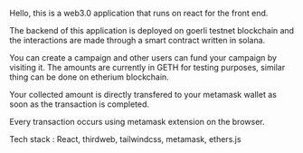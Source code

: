 Hello, this is a web3.0 application that runs on react for the front end.

The backend of this application is deployed on goerli testnet blockchain and the interactions are made through a smart contract written in solana.

You can create a campaign and other users can fund your campaign by visiting it. 
The amounts are currently in GETH for testing purposes, similar thing can be done on etherium blockchain.

Your collected amount is directly transfered to your metamask wallet as soon as the transaction is completed.

Every transaction occurs using metamask extension on the browser.

Tech stack : React, thirdweb, tailwindcss, metamask, ethers.js 